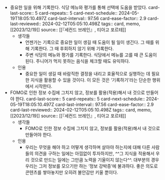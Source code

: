 - 중요한 일을 위해 기록한다. 식당 메뉴와 평가를 통해 선택에 도움을 받았다.
  card-last-score:: 5
  card-repeats:: 5
  card-next-schedule:: 2024-05-19T18:05:10.497Z
  card-last-interval:: 97.56
  card-ease-factor:: 2.9
  card-last-reviewed:: 2024-02-12T05:05:10.498Z
  tags:: card, memo, [[2023/12/19]] 
  source:: [[『세컨드 브레인』, 티아고 포르테]]
	- 생각들
		- 언젠가는 기록으로 중요한 일이 생길 때 도움이 될 일이 생긴다. 그 때를 위해 기록한다. 그 때 후회하지 않기 위해 기록한다.
		- 주변 식당의 메뉴와 평가를 기록한다. 식당에서 메뉴를 고를 때 큰 도움이 된다. 주니어가 먹지 못하는 음식을 체크할 때도 유익하다.
	- 인용
		- 중요한 일이 생길 때 바람직한 결정을 내리고 효율적으로 실행하는 데 필요한 지식을 활용할 수 있을 것이다. 이 모든 것은 ‘기록하기’라는 단순한 행위에서 시작한다.
- FOMO로 인한 정보 수집에 그치지 않고, 정보를 활용(적용)해서 내 것으로 만들어야 한다. 
  card-last-score:: 5
  card-repeats:: 5
  card-next-schedule:: 2024-05-19T18:05:10.497Z
  card-last-interval:: 97.56
  card-ease-factor:: 2.9
  card-last-reviewed:: 2024-02-12T05:05:10.498Z
  tags:: card, memo, [[2023/12/19]] 
  source:: [[『세컨드 브레인』, 티아고 포르테]]
	- 생각들
		- FOMO로 인한 정보 수집에 그치지 않고, 정보를 활용(적용)해서 내 것으로 만들어야 한다.
	- 인용
		- 우리는 무엇을 해야 하고 어떻게 생각하며 살아야 하는지에 대해 다른 사람들의 의견을 구하는 일에는 아낌없이 투자하지만, ^^그 지식을 적용해서 우리 것으로 만드는 일에는 그만큼 노력을 기울이지 않는다^^. 대부분의 경우 우리는 그저 정보를 모으기만 하는 ‘정보 강박증’에 불과하다. 좋은 의도로 콘텐츠를 쌓아놓지만 오히려 불안감만 키울 뿐이다.